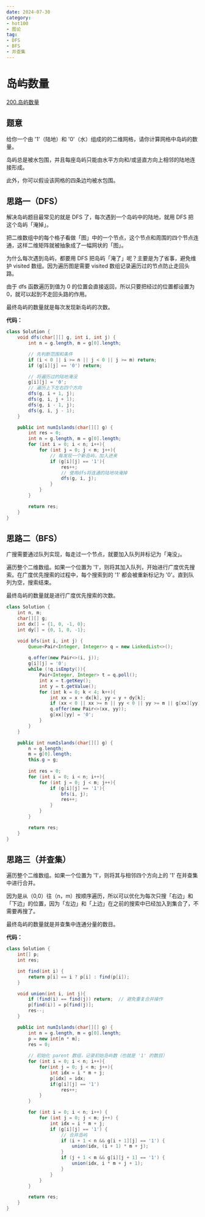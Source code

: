 ```yaml
---
date: 2024-07-30
category: 
- hot100
- 图论
tag: 
- DFS
- BFS
- 并查集
---
```


# 岛屿数量

<!-- more -->

[200.岛屿数量](https://leetcode.cn/problems/number-of-islands/description/?envType=study-plan-v2&envId=top-100-liked)

## 题意

给你一个由 '1'（陆地）和 '0'（水）组成的的二维网格，请你计算网格中岛屿的数量。

岛屿总是被水包围，并且每座岛屿只能由水平方向和/或竖直方向上相邻的陆地连接形成。

此外，你可以假设该网格的四条边均被水包围。

## 思路一（DFS）

解决岛屿题目最常见的就是 DFS 了，每次遇到一个岛屿中的陆地，就用 DFS 把这个岛屿「淹掉」。

把二维数组中的每个格子看做「图」中的一个节点，这个节点和周围的四个节点连通，这样二维矩阵就被抽象成了一幅网状的「图」。

为什么每次遇到岛屿，都要用 DFS 把岛屿「淹了」呢？主要是为了省事，避免维护 visited 数组。因为遍历图是需要 visited 数组记录遍历过的节点防止走回头路。

由于 dfs 函数遍历到值为 0 的位置会直接返回，所以只要把经过的位置都设置为 0，就可以起到不走回头路的作用。

最终岛屿的数量就是每次发现新岛屿的次数。

**代码：**

```java
class Solution {
    void dfs(char[][] g, int i, int j) {
        int n = g.length, m = g[0].length;

        // 先判断范围和条件
        if (i < 0 || i >= n || j < 0 || j >= m) return;
        if (g[i][j] == '0') return;

        // 将遍历过的陆地淹没
        g[i][j] = '0';
        // 遍历上下左右四个方向
        dfs(g, i + 1, j);
        dfs(g, i, j + 1);
        dfs(g, i - 1, j);
        dfs(g, i, j - 1);
    }

    public int numIslands(char[][] g) {
        int res = 0;
        int n = g.length, m = g[0].length;
        for (int i = 0; i < n; i++){
            for (int j = 0; j < m; j++){
                // 每发现一个新岛屿，加入进来
                if (g[i][j] == '1'){
                    res++;
                    // 使用dfs将连通的陆地块淹掉
                    dfs(g, i, j);
                }
            }
        }

        return res;
    }
}
```

## 思路二（BFS）

广搜需要通过队列实现，每走过一个节点，就要加入队列并标记为「淹没」。

遍历整个二维数组。如果一个位置为 '1'，则将其加入队列，开始进行广度优先搜索。在广度优先搜索的过程中，每个搜索到的 '1' 都会被重新标记为 '0'。直到队列为空，搜索结束。

最终岛屿的数量就是进行广度优先搜索的次数。

```java
class Solution {
    int n, m;
    char[][] g;
    int dx[] = {1, 0, -1, 0};
    int dy[] = {0, 1, 0, -1};

    void bfs(int i, int j) {
        Queue<Pair<Integer, Integer>> q = new LinkedList<>();
        
        q.offer(new Pair<>(i, j));
        g[i][j] = '0';
        while (!q.isEmpty()){
            Pair<Integer, Integer> t = q.poll();
            int x = t.getKey();
            int y = t.getValue();
            for (int k = 0; k < 4; k++){
                int xx = x + dx[k], yy = y + dy[k];
                if (xx < 0 || xx >= n || yy < 0 || yy >= m || g[xx][yy] == '0') continue;
                q.offer(new Pair<>(xx, yy));
                g[xx][yy] = '0';
            }
        }
    }

    public int numIslands(char[][] g) {
        n = g.length;
        m = g[0].length;
        this.g = g;
        
        int res = 0;
        for (int i = 0; i < n; i++){
            for (int j = 0; j < m; j++){
                if (g[i][j] == '1'){
                    bfs(i, j);
                    res++;
                }
            }
        }

        return res;
    }
}
```

## 思路三（并查集）

遍历整个二维数组。如果一个位置为 '1'，则将其与相邻四个方向上的 '1' 在并查集中进行合并。

因为是从（0,0）往（n，m）按顺序遍历，所以可以优化为每次只搜「右边」和「下边」的位置，因为「左边」和「上边」在之前的搜索中已经加入到集合了，不需要再搜了。

最终岛屿的数量就是并查集中连通分量的数目。

**代码：**

```java
class Solution {
    int[] p;
    int res;

    int find(int i) {
        return p[i] == i ? p[i] : find(p[i]);
    }

    void union(int i, int j){
        if (find(i) == find(j)) return;  // 避免重复合并操作
        p[find(i)] = p[find(j)];
        res--;
    }

    public int numIslands(char[][] g) {
        int n = g.length, m = g[0].length;
        p = new int[n * m];
        res = 0;
        
        // 初始化 parent 数组，记录初始岛屿数（也就是 '1' 的数目）
        for (int i = 0; i < n; i++){
            for(int j = 0; j < m; j++){
                int idx = i * m + j;
                p[idx] = idx;
                if(g[i][j] == '1')
                    res++;
            }
        }

        for (int i = 0; i < n; i++) {
            for (int j = 0; j < m; j++) {
                int idx = i * m + j;
                if (g[i][j] == '1') {
                    // 合并岛屿
                    if (i + 1 < n && g[i + 1][j] == '1') { 
                        union(idx, (i + 1) * m + j);
                    }
                    if (j + 1 < m && g[i][j + 1] == '1') {
                        union(idx, i * m + j + 1);
                    }
                }
            }
        }

        return res;
    }
}
```

